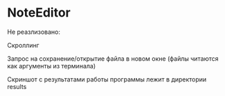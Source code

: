 # NoteEditor
Не реазлизовано:
  
  Скроллинг
  
  Запрос на сохранение/открытие файла в новом окне (файлы читаются как аргументы из терминала)

Скриншот с результатами работы программы лежит в директории results
